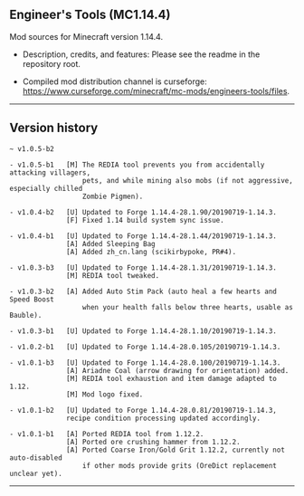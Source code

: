 
## Engineer's Tools (MC1.14.4)

Mod sources for Minecraft version 1.14.4.

- Description, credits, and features: Please see the readme in the repository root.

- Compiled mod distribution channel is curseforge: https://www.curseforge.com/minecraft/mc-mods/engineers-tools/files.

----
## Version history

    ~ v1.0.5-b2

    - v1.0.5-b1   [M] The REDIA tool prevents you from accidentally attacking villagers,
                      pets, and while mining also mobs (if not aggressive, especially chilled
                      Zombie Pigmen).

    - v1.0.4-b2   [U] Updated to Forge 1.14.4-28.1.90/20190719-1.14.3.
                  [F] Fixed 1.14 build system sync issue.

    - v1.0.4-b1   [U] Updated to Forge 1.14.4-28.1.44/20190719-1.14.3.
                  [A] Added Sleeping Bag
                  [A] Added zh_cn.lang (scikirbypoke, PR#4).

    - v1.0.3-b3   [U] Updated to Forge 1.14.4-28.1.31/20190719-1.14.3.
                  [M] REDIA tool tweaked.

    - v1.0.3-b2   [A] Added Auto Stim Pack (auto heal a few hearts and Speed Boost
                      when your health falls below three hearts, usable as Bauble).

    - v1.0.3-b1   [U] Updated to Forge 1.14.4-28.1.10/20190719-1.14.3.

    - v1.0.2-b1   [U] Updated to Forge 1.14.4-28.0.105/20190719-1.14.3.

    - v1.0.1-b3   [U] Updated to Forge 1.14.4-28.0.100/20190719-1.14.3.
                  [A] Ariadne Coal (arrow drawing for orientation) added.
                  [M] REDIA tool exhaustion and item damage adapted to 1.12.
                  [M] Mod logo fixed.

    - v1.0.1-b2   [U] Updated to Forge 1.14.4-28.0.81/20190719-1.14.3,
                  recipe condition processing updated accordingly.

    - v1.0.1-b1   [A] Ported REDIA tool from 1.12.2.
                  [A] Ported ore crushing hammer from 1.12.2.
                  [A] Ported Coarse Iron/Gold Grit 1.12.2, currently not auto-disabled
                      if other mods provide grits (OreDict replacement unclear yet).

-----
